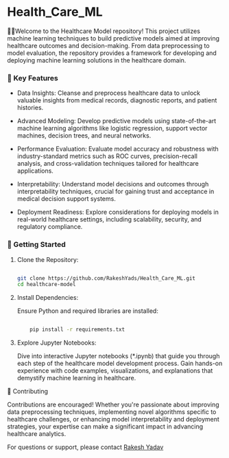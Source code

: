 # Health_Care_ML
👨‍⚕️Welcome to the Healthcare Model repository! This project utilizes machine learning techniques to build predictive models aimed at improving healthcare outcomes and decision-making. From data preprocessing to model evaluation, the repository provides a framework for developing and deploying machine learning solutions in the healthcare domain.

### 🏥 Key Features

- Data Insights: Cleanse and preprocess healthcare data to unlock valuable insights from medical records, diagnostic reports, and patient histories.

- Advanced Modeling: Develop predictive models using state-of-the-art machine learning algorithms like logistic regression, support vector machines, decision trees, and neural networks.

- Performance Evaluation: Evaluate model accuracy and robustness with industry-standard metrics such as ROC curves, precision-recall analysis, and cross-validation techniques tailored for healthcare applications.

- Interpretability: Understand model decisions and outcomes through interpretability techniques, crucial for gaining trust and acceptance in medical decision support systems.

- Deployment Readiness: Explore considerations for deploying models in real-world healthcare settings, including scalability, security, and regulatory compliance.

### 🚀 Getting Started

 1. Clone the Repository:

    ```bash

    git clone https://github.com/RakeshYads/Health_Care_ML.git
    cd healthcare-model
    ```
 2. Install Dependencies:

    Ensure Python and required libraries are installed:

    ```bash
    
        pip install -r requirements.txt
    ```
 3. Explore Jupyter Notebooks:

    Dive into interactive Jupyter notebooks (*.ipynb) that guide you through each step of the healthcare model development process. Gain hands-on experience with code examples, visualizations, and explanations that demystify machine learning in healthcare.

🤝 Contributing

Contributions are encouraged! Whether you're passionate about improving data preprocessing techniques, implementing novel algorithms specific to healthcare challenges, or enhancing model interpretability and deployment strategies, your expertise can make a significant impact in advancing healthcare analytics.

For questions or support, please contact [Rakesh Yadav](https://www.linkedin.com/in/rakesh-yadav-556724118/)
